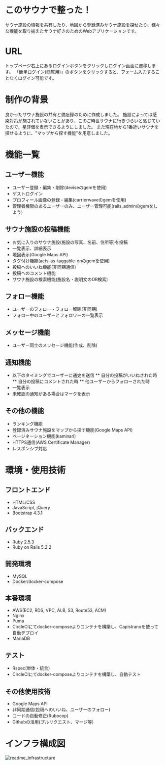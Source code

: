 # このサウナで整った！
サウナ施設の情報を共有したり、地図から登録済みサウナ施設を探せたり、様々な機能を取り揃えたサウナ好きのためのWebアプリケーションです。

# URL
トップページ右上にあるログインボタンをクリックしログイン画面に遷移します。
「簡単ログイン(閲覧用)」のボタンをクリックすると、フォーム入力することなくログイン可能です。

# 制作の背景
良かったサウナ施設の共有と備忘録のために作成しました。
施設によっては感染対策が施されていないことがあり、このご時世サウナに行きづらいと感じていたので、星評価を表示できるようにしました。
また現在地から1番近いサウナを探せるように、"マップから探す機能"を用意しました。

# 機能一覧
## ユーザー機能
* ユーザー登録・編集・削除(deviseのgemを使用)
* ゲストログイン
* プロフィール画像の登録・編集(carrierwaveのgemを使用)
* 管理者権限のあるユーザーのみ、ユーザー管理可能(rails_adminのgemをしよう)

## サウナ施設の投稿機能
* お気に入りのサウナ施設(施設の写真、名前、住所等)を投稿
* 一覧表示、詳細表示
* 地図表示(Google Maps API)
* タグ付け機能(acts-as-taggable-onのgemを使用)
* 投稿へのいいね機能(非同期通信)
* 投稿へのコメント機能
* サウナ施設の検索機能(施設名・説明文のOR検索)

## フォロー機能
* ユーザーのフォロー・フォロー解除(非同期)
* フォロー中のユーザーとフォロワーの一覧表示

## メッセージ機能
* ユーザー同士のメッセージ機能(作成、削除)

## 通知機能
* 以下のタイミングでユーザーに通史を送信
** 自分の投稿がいいねされた時
** 自分の投稿にコメントされた時
** 他ユーザーからフォローされた時
* 一覧表示
* 未確認の通知がある場合はマークを表示

## その他の機能
* ランキング機能
* 登録済みサウナ施設をマップから探す機能(Google Maps API)
* ページネーション機能(kaminari)
* HTTPS通信(AWS Certificate Manager)
* レスポンシブ対応

# 環境・使用技術
## フロントエンド
* HTML/CSS
* JavaScript, jQuery
* Bootstrap 4.3.1

## バックエンド
* Ruby 2.5.3
* Ruby on Rails 5.2.2

## 開発環境
* MySQL
* Docker/docker-compose

## 本番環境
* AWS(EC2, RDS, VPC, ALB, S3, Route53, ACM)
* Nginx
* Puma
* CircleCIにてdocker-composeよりコンテナを構築し、Capistranoを使って自動デプロイ
* MariaDB

## テスト
* Rspec(単体・統合)
* CircleCIにてdocker-composeよりコンテナを構築し、自動テスト

## その他使用技術
* Google Maps API
* 非同期通信(投稿へのいいね、ユーザーのフォロー)
* コードの自動修正(Rubocop)
* Githubの活用(プルリクエスト、マージ等)

# インフラ構成図
<img style="max-width:100%;" alt="readme_infrastructure" src="https://user-images.githubusercontent.com/43335573/107848024-cc01f580-6e33-11eb-916a-62991825b94f.png">
